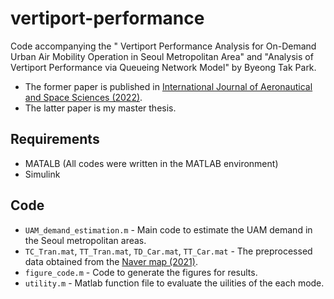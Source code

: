 # vertiport-performance
Code accompanying the " Vertiport Performance Analysis for On-Demand Urban Air Mobility Operation in Seoul Metropolitan Area" and "Analysis of Vertiport Performance via Queueing Network Model" by Byeong Tak Park. 

* The former paper is published in [International Journal of Aeronautical and Space Sciences (2022)](https://link.springer.com/article/10.1007/s42405-022-00505-z).
* The latter paper is my master thesis.

## Requirements

* MATALB (All codes were written in the MATLAB environment)
* Simulink

## Code

* ```UAM_demand_estimation.m``` - Main code to estimate the UAM demand in the Seoul metropolitan areas. 
* ```TC_Tran.mat```, ```TT_Tran.mat```, ```TD_Car.mat```, ```TT_Car.mat``` - The preprocessed data obtained from the [Naver map (2021)](https://map.naver.com/v5/). 
* ```figure_code.m``` - Code to generate the figures for results.
* ```utility.m``` - Matlab function file to evaluate the uilities of the each mode.
